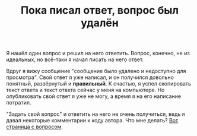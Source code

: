 ﻿---
title: "Пока писал ответ, вопрос был удалён"
se.owner.user_id: 532877
se.owner.display_name: "Зонтик"
se.owner.link: "https://ru.meta.stackoverflow.com/users/532877/%d0%97%d0%be%d0%bd%d1%82%d0%b8%d0%ba"
se.link: "https://ru.meta.stackoverflow.com/questions/12376/%d0%9f%d0%be%d0%ba%d0%b0-%d0%bf%d0%b8%d1%81%d0%b0%d0%bb-%d0%be%d1%82%d0%b2%d0%b5%d1%82-%d0%b2%d0%be%d0%bf%d1%80%d0%be%d1%81-%d0%b1%d1%8b%d0%bb-%d1%83%d0%b4%d0%b0%d0%bb%d1%91%d0%bd"
se.question_id: 12376
se.post_type: question
---
<p>Я нашёл один вопрос и решил на него ответить. Вопрос, конечно, не из идеальных, но всё-таки я начал писать на него ответ.</p>
<p>Вдруг я вижу сообщение &quot;сообщение было удалено и недоступно для просмотра&quot;. Свой ответ я уже написал, и он получился довольно понятный, развёрнутый и <strong>правильный</strong>. К счастью, я успел скопировать текст ответа и текст ответа сейчас у меня на компьютере. Но опубликовать свой ответ я уже не могу, а время я на его написание потратил.</p>
<p>&quot;Задать свой вопрос&quot; и ответить на него не очень получиться, ведь я давал некоторые комментарии к коду автора. Что мне делать? <a href="https://ru.stackoverflow.com/questions/1496932/%D0%9A%D0%B0%D0%BA-%D0%B7%D0%B0%D0%BF%D0%B8%D1%81%D0%B0%D1%82%D1%8C-%D0%B2-%D0%BC%D0%B0%D1%81%D1%81%D0%B8%D0%B2-%D1%87%D0%B5%D1%80%D0%B5%D0%B7-scanner-%D0%B2-%D0%BC%D0%B5%D1%82%D0%BE%D0%B4#">Вот страница с вопросом</a>.</p>
